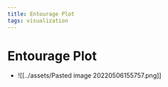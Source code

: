```yaml
---
title: Entourage Plot
tags: visualization
---
```


# Entourage Plot
- ![[../assets/Pasted image 20220506155757.png]]






































